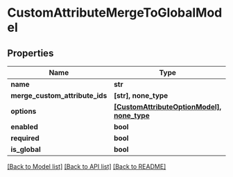 # CustomAttributeMergeToGlobalModel


## Properties
Name | Type | Description | Notes
------------ | ------------- | ------------- | -------------
**name** | **str** |  | 
**merge_custom_attribute_ids** | **[str], none_type** |  | [optional] 
**options** | [**[CustomAttributeOptionModel], none_type**](CustomAttributeOptionModel.md) |  | [optional] 
**enabled** | **bool** |  | [optional] 
**required** | **bool** |  | [optional] 
**is_global** | **bool** |  | [optional] 

[[Back to Model list]](../README.md#documentation-for-models) [[Back to API list]](../README.md#documentation-for-api-endpoints) [[Back to README]](../README.md)


